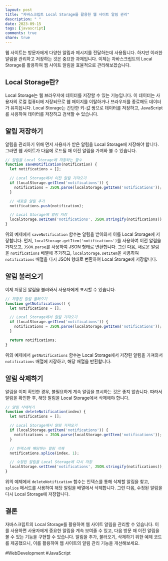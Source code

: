 ```yaml
---
layout: post
title: "자바스크립트 Local Storage를 활용한 웹 사이트 알림 관리"
description: " "
date: 2023-09-15
tags: [javascript]
comments: true
share: true
---
```


웹 사이트는 방문자에게 다양한 알림과 메시지를 전달하는데 사용됩니다. 하지만 이러한 알림을 관리하고 저장하는 것은 중요한 과제입니다. 이제는 자바스크립트의 Local Storage를 활용하여 웹 사이트 알림을 효율적으로 관리해보겠습니다.

## Local Storage란?

Local Storage는 웹 브라우저에 데이터를 저장할 수 있는 기능입니다. 이 데이터는 사용자의 로컬 컴퓨터에 저장되므로 웹 페이지를 이탈하거나 브라우저를 종료해도 데이터가 유지됩니다. Local Storage는 간단한 키-값 쌍으로 데이터를 저장하고, JavaScript를 사용하여 데이터를 저장하고 검색할 수 있습니다.

## 알림 저장하기

알림을 관리하기 위해 먼저 사용자가 받은 알림을 Local Storage에 저장해야 합니다. 그러면 웹 사이트가 다음에 로드될 때 이전 알림을 가져와 볼 수 있습니다.

```javascript
// 알림을 Local Storage에 저장하는 함수
function saveNotification(notification) {
  let notifications = [];

  // Local Storage에서 이전 알림 가져오기
  if (localStorage.getItem('notifications')) {
    notifications = JSON.parse(localStorage.getItem('notifications'));
  }

  // 새로운 알림 추가
  notifications.push(notification);

  // Local Storage에 알림 저장
  localStorage.setItem('notifications', JSON.stringify(notifications));
}
```

위의 예제에서 `saveNotification` 함수는 알림을 받아와서 이를 Local Storage에 저장합니다. 먼저, `localStorage.getItem('notifications')`를 사용하여 이전 알림을 가져오고, `JSON.parse`를 사용하여 JSON 형태로 변환합니다. 그런 다음, 새로운 알림을 `notifications` 배열에 추가하고, `localStorage.setItem`을 사용하여 `notifications` 배열을 다시 JSON 형태로 변환하여 Local Storage에 저장합니다.

## 알림 불러오기

이제 저장된 알림을 불러와서 사용자에게 표시할 수 있습니다.

```javascript
// 저장된 알림 불러오기
function getNotifications() {
  let notifications = [];

  // Local Storage에서 알림 가져오기
  if (localStorage.getItem('notifications')) {
    notifications = JSON.parse(localStorage.getItem('notifications'));
  }

  return notifications;
}
```

위의 예제에서 `getNotifications` 함수는 Local Storage에서 저장된 알림을 가져와서 `notifications` 배열에 저장하고, 해당 배열을 반환합니다.

## 알림 삭제하기

알림을 이미 확인한 경우, 불필요하게 계속 알림을 표시하는 것은 좋지 않습니다. 따라서 알림을 확인한 후, 해당 알림을 Local Storage에서 삭제해야 합니다.

```javascript
// 알림 삭제하기
function deleteNotification(index) {
  let notifications = [];

  // Local Storage에서 알림 가져오기
  if (localStorage.getItem('notifications')) {
    notifications = JSON.parse(localStorage.getItem('notifications'));
  }

  // 인덱스에 해당하는 알림 삭제
  notifications.splice(index, 1);

  // 수정된 알림을 Local Storage에 다시 저장
  localStorage.setItem('notifications', JSON.stringify(notifications));
}
```

위의 예제에서 `deleteNotification` 함수는 인덱스를 통해 삭제할 알림을 찾고, `splice` 메서드를 사용하여 해당 알림을 배열에서 삭제합니다. 그런 다음, 수정된 알림을 다시 Local Storage에 저장합니다.

## 결론

자바스크립트의 Local Storage를 활용하여 웹 사이트 알림을 관리할 수 있습니다. 이를 사용하면 사용자에게 중요한 알림을 계속 보여줄 수 있고, 다음 방문 때 이전 알림을 볼 수 있는 기능을 구현할 수 있습니다. 알림을 추가, 불러오기, 삭제하기 위한 예제 코드를 제공했으니, 이를 활용하여 웹 사이트의 알림 관리 기능을 개선해보세요.

#WebDevelopment #JavaScript